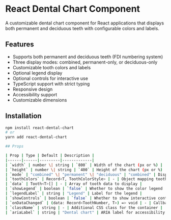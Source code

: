 # React Dental Chart Component

A customizable dental chart component for React applications that displays both permanent and deciduous teeth with configurable colors and labels.

## Features

- Supports both permanent and deciduous teeth (FDI numbering system)
- Three display modes: combined, permanent-only, or deciduous-only
- Customizable tooth colors and labels
- Optional legend display
- Optional controls for interactive use
- TypeScript support with strict typing
- Responsive design
- Accessibility support
- Customizable dimensions

## Installation

```bash
npm install react-dental-chart
# or
yarn add react-dental-chart

## Props

| Prop | Type | Default | Description |
|------|------|---------|-------------|
| `width` | number \| string | `800` | Width of the chart (px or %) |
| `height` | number \| string | `400` | Height of the chart (px or %) |
| `mode` | "combined" \| "permanent" \| "deciduous" | "combined" | Display mode for teeth |
| `toothColors` | Record<T, ToothColorStyle> | - | Object mapping tooth states to color styles |
| `data` | Tooth<T>[] | - | Array of tooth data to display |
| `showLegend` | boolean | `false` | Whether to show the color legend |
| `legendLabel` | string | "Legend" | Label for the legend |
| `showControls` | boolean | `false` | Whether to show interactive controls |
| `onDataChanged` | (data: Record<ToothNumber, T>) => void | - | Callback when tooth data changes |
| `className` | string | - | Additional CSS class for the container |
| `ariaLabel` | string | "Dental chart" | ARIA label for accessibility |